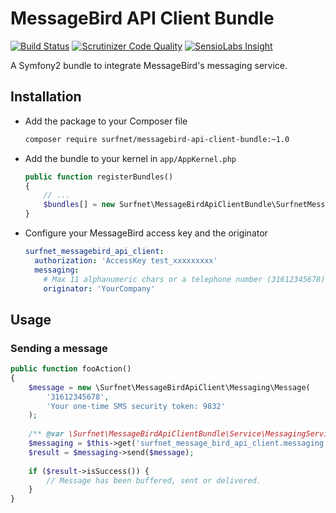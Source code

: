 # MessageBird API Client Bundle
[![Build Status](https://travis-ci.org/SURFnet/messagebird-api-client-bundle.svg)](https://travis-ci.org/SURFnet/messagebird-api-client-bundle) [![Scrutinizer Code Quality](https://scrutinizer-ci.com/g/SURFnet/messagebird-api-client-bundle/badges/quality-score.png?b=develop)](https://scrutinizer-ci.com/g/SURFnet/messagebird-api-client-bundle/?branch=develop) [![SensioLabs Insight](https://insight.sensiolabs.com/projects/12ce0c8c-26c1-4d08-bca3-563f04519936/mini.png)](https://insight.sensiolabs.com/projects/12ce0c8c-26c1-4d08-bca3-563f04519936)

A Symfony2 bundle to integrate MessageBird's messaging service.

## Installation

 * Add the package to your Composer file
    ```sh
    composer require surfnet/messagebird-api-client-bundle:~1.0
    ```

 * Add the bundle to your kernel in `app/AppKernel.php`
    ```php
    public function registerBundles()
    {
        // ...
        $bundles[] = new Surfnet\MessageBirdApiClientBundle\SurfnetMessageBirdApiClientBundle;
    }
    ```

 * Configure your MessageBird access key and the originator
    ```yml
    surfnet_messagebird_api_client:
      authorization: 'AccessKey test_xxxxxxxxx'
      messaging:
        # Max 11 alphanumeric chars or a telephone number (31612345678)
        originator: 'YourCompany'
    ```

## Usage

### Sending a message

```php
public function fooAction()
{
    $message = new \Surfnet\MessageBirdApiClient\Messaging\Message(
        '31612345678',
        'Your one-time SMS security token: 9832'
    );
    
    /** @var \Surfnet\MessageBirdApiClientBundle\Service\MessagingService $messaging */
    $messaging = $this->get('surfnet_message_bird_api_client.messaging');
    $result = $messaging->send($message);
    
    if ($result->isSuccess()) {
        // Message has been buffered, sent or delivered.
    }
}
```

